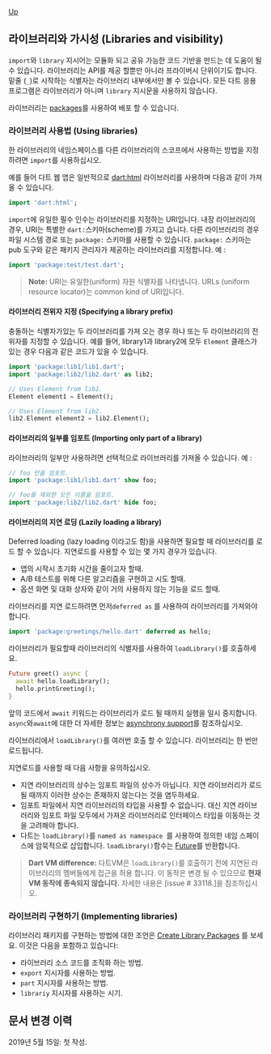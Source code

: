 [Up](./index.md)

##  라이브러리와 가시성 (Libraries and visibility)

`import`와 `library` 지시어는 모듈화 되고 공유 가능한 코드 기반을 만드는 데 도움이 될 수 있습니다. 라이브러리는 API를 제공 할뿐만 아니라 프라이버시 단위이기도 합니다. 밑줄 (`_`)로 시작하는 식별자는 라이브러리 내부에서만 볼 수 있습니다. 모든 다트 응용 프로그램은 라이브러리가 아니며 `library` 지시문을 사용하지 않습니다.

라이브러리는 [packages](https://dart.dev/guides/packages)를 사용하여 배포 할 수 있습니다.

###  라이브러리 사용법 (Using libraries)

한 라이브러리의 네임스페이스를 다른 라이브러리의 스코프에서 사용하는 방법을 지정하려면 `import`를 사용하십시오.

예를 들어 다트 웹 앱은 일반적으로 [dart:html](https://api.dartlang.org/stable/dart-html) 라이브러리를 사용하며 다음과 같이 가져올 수 있습니다.

```dart
import 'dart:html';
```

`import`에 유일한 필수 인수는 라이브러리를 지정하는 URI입니다. 내장 라이브러리의 경우, URI는 특별한 `dart:`스키마(scheme)를 가지고 습니다. 다른 라이브러리의 경우 파일 시스템 경로 또는 `package:` 스키마를 사용할 수 있습니다.  `package:` 스키마는 pub 도구와 같은 패키지 관리자가 제공하는 라이브러리를 지정합니다. 예 :

```dart
import 'package:test/test.dart';
```

> **Note:** URI는 유일한(uniform) 자원 식별자를 나타냅니다. URLs (uniform resource locator)는 common kind of URI입니다.

#### 라이브러리 전위자 지정 (Specifying a library prefix)

충돌하는 식별자가있는 두 라이브러리를 가져 오는 경우 하나 또는 두 라이브러리의 전위자를 지정할 수 있습니다. 예를 들어, library1과 library2에 모두 `Element` 클래스가 있는 경우 다음과 같은 코드가 있을 수 있습니다.

```dart
import 'package:lib1/lib1.dart';
import 'package:lib2/lib2.dart' as lib2;

// Uses Element from lib1.
Element element1 = Element();

// Uses Element from lib2.
lib2.Element element2 = lib2.Element();
```

#### 라이브러리의 일부를 임포트 (Importing only part of a library)

라이브러리의 일부만 사용하려면 선택적으로 라이브러리를 가져올 수 있습니다. 예 :

```dart
// foo 만을 임포트.
import 'package:lib1/lib1.dart' show foo;

// foo를 제외한 모든 이름을 임포트.
import 'package:lib2/lib2.dart' hide foo;
```

#### 라이브러리의 지연 로딩 (Lazily loading a library)

Deferred loading (lazy loading 이라고도 함)을 사용하면 필요할 때 라이브러리를 로드 할 수 있습니다. 지연로드를 사용할 수 있는 몇 가지 경우가 있습니다.

- 앱의 시작시 초기화 시간을 줄이고자 할때.
- A/B 테스트를 위해 다른 알고리즘을 구현하고 시도 할때.
- 옵션 화면 및 대화 상자와 같이 거의 사용하지 않는 기능을 로드 할때.

라이브러리를 지연 로드하려면 먼저`deferred as` 를 사용하여 라이브러리를 가져와야 합니다.

```dart
import 'package:greetings/hello.dart' deferred as hello;
```

라이브러리가 필요할때 라이브러리의 식별자를 사용하여 `loadLibrary()`를 호출하세요.

```dart
Future greet() async {
  await hello.loadLibrary();
  hello.printGreeting();
}
```

앞의 코드에서 `await` 키워드는 라이브러리가 로드 될 때까지 실행을 일시 중지합니다. `async`와`await`에 대한 더 자세한 정보는 [asynchrony support](./10_asynchrony_support.md)를 참조하십시오.

라이브러리에서 `loadLibrary()`를 여러번 호출 할 수 있습니다. 라이브러리는 한 번만 로드됩니다.

지연로드를 사용할 때 다음 사항을 유의하십시오.

- 지연 라이브러리의 상수는 임포트 파일의 상수가 아닙니다. 지연 라이브러리가 로드 될 때까지 이러한 상수는 존재하지 않는다는 것을 염두하세요.
- 임포트 파일에서 지연 라이브러리의 타입을 사용할 수 없습니다. 대신 지연 라이브러리와 임포트 파일 모두에서 가져온 라이브러리로 인터페이스 타입을 이동하는 것을 고려해야 합니다.
- 다트는 `loadLibrary()`를 `named as namespace `를 사용하여 정의한 네임 스페이스에 암묵적으로 삽입합니다. `loadLibrary()`함수는 [Future](https://dart.dev/guides/libraries/library-tour#future)를 반환합니다.

> **Dart VM difference:** 다트VM은 `loadLibrary()`를 호출하기 전에 지연된 라이브러리의 멤버들에게 접근을 허용 합니다. 이 동작은 변경 될 수 있으므로 **현재 VM 동작에 종속되지 않습니다.** 자세한 내용은 [issue # 33118.]을 참조하십시오.
>

###  라이브러리 구현하기 (Implementing libraries)

라이브러리 패키지를 구현하는 방법에 대한 조언은 [Create Library Packages](https://dart.dev/guides/libraries/create-library-packages) 를 보세요. 이것은 다음을 포함하고 있습니다:

- 라이브러리 소스 코드를 조직화 하는 방법.
- `export` 지시자를 사용하는 방법.
- `part` 지시자를 사용하는 방법.
- `librariy` 지시자를 사용하는 시기.

## 문서 변경 이력

2019년 5월 15일: 첫 작성.
